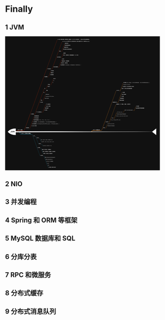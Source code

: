 # Finally

## 1 JVM

![](./JVM.png)

## 2 NIO

## 3 并发编程

## 4 Spring 和 ORM 等框架

## 5 MySQL 数据库和 SQL

## 6 分库分表

## 7 RPC 和微服务

## 8 分布式缓存

## 9 分布式消息队列